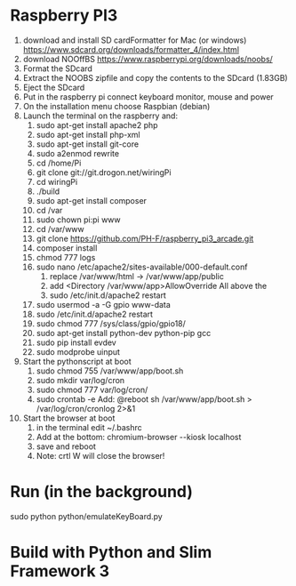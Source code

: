 # Raspberry PI3

1. download and install SD cardFormatter for Mac (or windows) https://www.sdcard.org/downloads/formatter_4/index.html
2. download NOOffBS https://www.raspberrypi.org/downloads/noobs/
3. Format the SDcard
4. Extract the NOOBS zipfile and copy the contents to the SDcard (1.83GB)
5. Eject the SDcard
6. Put in the raspberry pi connect keyboard monitor, mouse and power
7. On the installation menu choose Raspbian (debian)
8. Launch the terminal on the raspberry and:
    1. sudo apt-get install apache2 php
    2. sudo apt-get install php-xml
    3. sudo apt-get install git-core
    4. sudo a2enmod rewrite
    5. cd /home/Pi
    6. git clone git://git.drogon.net/wiringPi
    7. cd wiringPi
    8. ./build
    9. sudo apt-get install composer
    10. cd /var
    11. sudo chown pi:pi www
    12. cd /var/www
    13. git clone https://github.com/PH-F/raspberry_pi3_arcade.git
    14. composer install
    15. chmod 777 logs
    16. sudo nano /etc/apache2/sites-available/000-default.conf
        1. replace /var/www/html -> /var/www/app/public
        2. add <Directory /var/www/app>AllowOverride All</Directory> above the </VirtualHost>
        3. sudo /etc/init.d/apache2 restart
    17. sudo usermod -a -G gpio www-data
    18. sudo /etc/init.d/apache2 restart
    19. sudo chmod 777 /sys/class/gpio/gpio18/
    20. sudo apt-get install python-dev python-pip gcc
    21. sudo pip install evdev
    22. sudo modprobe uinput
9. Start the pythonscript at boot
	1. sudo chmod 755 /var/www/app/boot.sh
	2. sudo mkdir var/log/cron
	3. sudo chmod 777 var/log/cron/
	4. sudo crontab -e 
		Add:  @reboot sh /var/www/app/boot.sh > /var/log/cron/cronlog 2>&1
10. Start the browser at boot
	1. in the terminal edit ~/.bashrc
	2. Add at the bottom:  chromium-browser --kiosk localhost
	3. save and reboot
	4. Note:   crtl W   will close the browser!


# Run (in the background)
sudo python python/emulateKeyBoard.py

# Build with Python and Slim Framework 3
